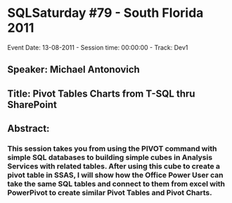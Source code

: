 # SQLSaturday #79 - South Florida 2011
Event Date: 13-08-2011 - Session time: 00:00:00 - Track: Dev1
## Speaker: Michael Antonovich
## Title: Pivot Tables  Charts from T-SQL thru SharePoint
## Abstract:
### This session takes you from using the PIVOT command with simple SQL databases to building simple cubes in Analysis Services with related tables.  After using this cube to create a pivot table in SSAS, I will show how the Office Power User can take the same SQL tables and connect to them from excel with PowerPivot to create similar Pivot Tables and Pivot Charts.  
